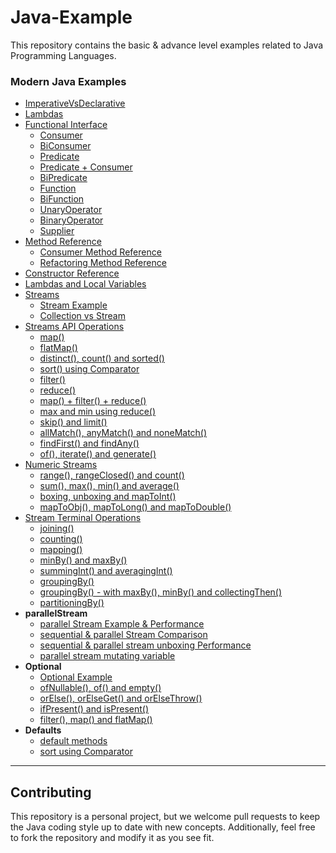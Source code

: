 # Java-Example
This repository contains the basic &amp; advance level examples related to Java Programming Languages.

### Modern Java Examples

  * [ImperativeVsDeclarative](Modern-Java-Examples/src/com/learn/imperativevsdeclarative)
  * [Lambdas](Modern-Java-Examples/src/com/learn/lambdas)
  * [Functional Interface](Modern-Java-Examples/src/com/learn/functionalInterfaces)
    * [Consumer](Modern-Java-Examples/src/com/learn/functionalInterfaces/ConsumerExample.java)
    * [BiConsumer](Modern-Java-Examples/src/com/learn/functionalInterfaces/BiConsumerExample.java)
    * [Predicate](Modern-Java-Examples/src/com/learn/functionalInterfaces/PredicateExample.java)
    * [Predicate + Consumer](Modern-Java-Examples/src/com/learn/functionalInterfaces/PredicateAndConsumerExample.java)
    * [BiPredicate](Modern-Java-Examples/src/com/learn/functionalInterfaces/BiPredicateExample.java)
    * [Function](Modern-Java-Examples/src/com/learn/functionalInterfaces/FunctionExample.java)
    * [BiFunction](Modern-Java-Examples/src/com/learn/functionalInterfaces/BiFunctionExample.java)
    * [UnaryOperator](Modern-Java-Examples/src/com/learn/functionalInterfaces/UnaryOperatorExample.java)
    * [BinaryOperator](Modern-Java-Examples/src/com/learn/functionalInterfaces/BinaryOperatorExample.java)
    * [Supplier](Modern-Java-Examples/src/com/learn/functionalInterfaces/SupplierExample.java)
  * [Method Reference](Modern-Java-Examples/src/com/learn/methodreference/FunctionMethodReferenceExample.java)
    * [Consumer Method Reference](Modern-Java-Examples/src/com/learn/methodreference/ConsumerMethodReferenceExample.java)
    * [Refactoring Method Reference](Modern-Java-Examples/src/com/learn/methodreference/RefactorMethodReferenceExample.java)
  * [Constructor Reference](Modern-Java-Examples/src/com/learn/constructorreference/ConstructorReferenceExample.java)
  * [Lambdas and Local Variables](Modern-Java-Examples/src/com/learn/lambdas/LambdaVariable1.java)
  * [Streams](Modern-Java-Examples/src/com/learn/streams)
    * [Stream Example](Modern-Java-Examples/src/com/learn/streams/StreamsExample.java)
    * [Collection vs Stream](Modern-Java-Examples/src/com/learn/streams/CollectionVsStream.java)
  * [Streams API Operations](Modern-Java-Examples/src/com/learn/streams/StreamsExample.java)
    * [map()](Modern-Java-Examples/src/com/learn/streams/StreamsMapExample.java)
    * [flatMap()](Modern-Java-Examples/src/com/learn/streams/StreamsFlatMapExample.java)
    * [distinct(), count() and sorted()](Modern-Java-Examples/src/com/learn/streams/StreamsFlatMapExample.java)
    * [sort() using Comparator](Modern-Java-Examples/src/com/learn/streams/StreamsComparatorExample.java)
    * [filter()](Modern-Java-Examples/src/com/learn/streams/StreamsFilterExample.java)
    * [reduce()](Modern-Java-Examples/src/com/learn/streams/StreamsReduceExample.java)
    * [map() + filter() + reduce()](Modern-Java-Examples/src/com/learn/streams/StreamMapReduceExample.java)
    * [max and min using reduce()](Modern-Java-Examples/src/com/learn/streams/StreamsMinMaxExample.java)
    * [skip() and limit()](Modern-Java-Examples/src/com/learn/streams/StreamsLimitSkipExample.java)
    * [allMatch(), anyMatch() and noneMatch()](Modern-Java-Examples/src/com/learn/streams/StreamsMatchExample.java)
    * [findFirst() and findAny()](Modern-Java-Examples/src/com/learn/streams/StreamsFindExample.java)
    * [of(), iterate() and generate()](Modern-Java-Examples/src/com/learn/streams/StreamOfGenerateIterateExample.java)
  * [ Numeric Streams](Modern-Java-Examples/src/com/learn/numericstreams/NumericStreamsExample.java)
    * [range(), rangeClosed() and count()](Modern-Java-Examples/src/com/learn/numericstreams/NumericStreamRangesExample.java)
    * [sum(), max(), min() and average()](Modern-Java-Examples/src/com/learn/numericstreams/NumericStreamAggregateExample.java)
    * [boxing, unboxing and mapToInt()](Modern-Java-Examples/src/com/learn/numericstreams/NumericStreamsBoxingUnboxingExample.java)
    * [mapToObj(), mapToLong() and mapToDouble()](Modern-Java-Examples/src/com/learn/numericstreams/NumericStreamsMapExample.java)
  * [ Stream Terminal Operations ](Modern-Java-Examples/src/com/learn/streams_terminal)
    * [ joining()](Modern-Java-Examples/src/com/learn/streams_terminal/StreamsJoiningExample.java)
    * [ counting()](Modern-Java-Examples/src/com/learn/streams_terminal/StreamsCountingExample.java)
    * [ mapping()](Modern-Java-Examples/src/com/learn/streams_terminal/StreamsMappingExample.java)
    * [ minBy() and maxBy()](Modern-Java-Examples/src/com/learn/streams_terminal/StreamsMinByMaxByExample.java)
    * [ summingInt() and averagingInt()](Modern-Java-Examples/src/com/learn/streams_terminal/StreamsSumAvgExample.java)
    * [ groupingBy()](Modern-Java-Examples/src/com/learn/streams_terminal/StreamsGroupingByExample.java)
    * [ groupingBy() - with maxBy(), minBy() and collectingThen()](Modern-Java-Examples/src/com/learn/streams_terminal/StreamsMinMaxCollectingThenExample.java)
    * [ partitioningBy()](Modern-Java-Examples/src/com/learn/streams_terminal/StreamsPartitioningByExample.java)
  * **parallelStream** 
    * [ parallel Stream Example & Performance](Modern-Java-Examples/src/com/learn/parallelstream/ParallelStreamExample.java)
    * [ sequential & parallel Stream Comparison ](Modern-Java-Examples/src/com/learn/parallelstream/ParallelStreamExample1.java)
    * [ sequential & parallel stream unboxing Performance ](Modern-Java-Examples/src/com/learn/parallelstream/ParallelStreamBoxedExample.java)
    * [ parallel stream mutating variable](Modern-Java-Examples/src/com/learn/parallelstream/SumClient.java)
  * **Optional** 
    * [Optional Example](Modern-Java-Examples/src/com/learn/optional/OptionalExample.java)
    * [ofNullable(), of() and empty()](Modern-Java-Examples/src/com/learn/optional/OptionalOfEmptyNullableExample.java)
    * [orElse(), orElseGet() and orElseThrow()](Modern-Java-Examples/src/com/learn/optional/OptionalOrElseExample.java)
    * [ifPresent() and isPresent()](Modern-Java-Examples/src/com/learn/optional/OptionalPresentExample.java)
    * [filter(), map() and flatMap()](Modern-Java-Examples/src/com/learn/optional/OptionalMapFlatMapExample.java)
  * **Defaults**
    * [default methods](Modern-Java-Examples/src/com/learn/defaults/DefaultsMethodExample.java)
    * [sort using Comparator](Modern-Java-Examples/src/com/learn/defaults/DefaultsMethodsExample2.java)

<hr />

## Contributing

This repository is a personal project, but we welcome pull requests to keep the Java coding style up to date with new concepts. Additionally, feel free to fork the repository and modify it as you see fit.







































